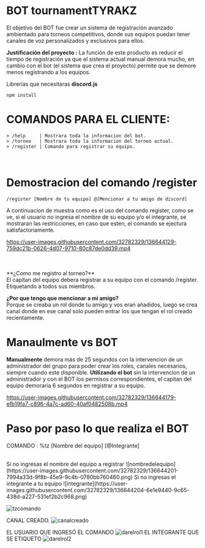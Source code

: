 # **BOT tournamentTYRAKZ**

El objetivo del BOT fue crear un sistema de registración avanzado ambientado para torneos competitivos, donde sus equipos puedan tener canales de voz personalizados y exclusivos para ellos.

**Justificación del proyecto :** La función de este producto es reducir el tiempo de
registración ya que el sistema actual manual demora mucho, en cambio con el bot (el
sistema que crea el proyecto) permite que se demore menos registrando a los equipos.

Librerias que necesitaras **discord.js**
```
npm install
```

# **COMANDOS PARA EL CLIENTE:**
``` 
> /help     | Mostrara toda la informacion del bot.
> /torneo   | Mostrara toda la informacion del torneo actual.
> /register | Comando para registrar su equipo.
```

<br>

# Demostracion del comando /register
``` 
/register [Nombre de tu equipo] @[Mencionar a tu amigo de discord]
``` 
A continuacion de muestra como es el uso del comando register, como se ve, si el usuario no ingresa el nombre de su equipo y/o el integrante, se mostraran las restricciones, en caso que esten, el comando se ejectura satisfactoriamente.

https://user-images.githubusercontent.com/32782329/136644129-759dc21b-0626-4d07-9710-80c87de0dd39.mp4

<br>

<br>
**¿Como me registro al torneo?**
<br>El capitan del equipo debera registrar a su equipo con el comando /register. Etiquetando a todos sus miembros.

**¿Por que tengo que mencionar a mi amigo?**
<br>Porque se creaba un rol donde tu amigo y vos eran añadidos, luego se crea canal donde en ese canal solo pueden entrar los que tengan el rol creado recientamente.


# Manaulmente vs BOT
**Manualmente** demora más de 25 segundos con la intervencion de un administrador del grupo para poder crear los roles, canales necesarios, siempre cuando este disponible.
**Utilizando el bot** sin la intervencion de un administrador y con el BOT los permisos correspondientes, el capitan del equipo demoraria 6 segundos en registrar a su equipo.
<br>

https://user-images.githubusercontent.com/32782329/136644179-efb19fa7-c896-4a7c-ad60-40af0482508b.mp4


# Paso por paso lo que realiza el BOT

COMANDO : %tz [Nombre del equipo] [@Integrante]

<br>
Si no ingresas el nombre del equipo a registrar
![nombredelequipo](https://user-images.githubusercontent.com/32782329/136644201-7994a33d-9f8b-45e9-9c4b-0780bb760460.png)
Si no ingresas el integrante a tu equipo
![integrante](https://user-images.githubusercontent.com/32782329/136644204-6e1e9440-9c65-438d-a227-531ef2b2c968.png)

![tzcomando](https://user-images.githubusercontent.com/32782329/136644220-6cfeeed1-9574-4fa2-828a-74fb8ad81b34.png)

CANAL CREADO.
![canalcreado](https://user-images.githubusercontent.com/32782329/136644221-e881ae47-67f6-47eb-bab9-af85a64068ff.png)

EL USUARIO QUE INGRESÓ EL COMANDO 
![darelrol1](https://user-images.githubusercontent.com/32782329/136644245-fa8e935c-6322-43aa-b6be-f744ba9dc624.png)
EL INTEGRANTE QUE SE ETIQUETO
![darelrol2](https://user-images.githubusercontent.com/32782329/136644246-db7af190-60f4-45e2-b4c5-fadb35abd2a3.png)













